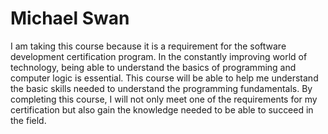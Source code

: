 # Michael Swan #

I am taking this course because it is a requirement for the software development certification program. In the constantly improving world of technology, being able to understand the basics of programming and computer logic is essential. This course will be able to help me understand the basic skills needed to understand the programming fundamentals. By completing this course, I will not only meet one of the requirements for my certification but also gain the knowledge needed to be able to succeed in the field.
